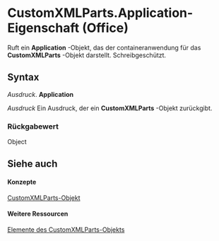 
# CustomXMLParts.Application-Eigenschaft (Office)

Ruft ein  **Application** -Objekt, das der containeranwendung für das **CustomXMLParts** -Objekt darstellt. Schreibgeschützt.


## Syntax

 _Ausdruck_. **Application**

 _Ausdruck_ Ein Ausdruck, der ein **CustomXMLParts** -Objekt zurückgibt.


### Rückgabewert

Object


## Siehe auch


#### Konzepte


[CustomXMLParts-Objekt](98c1c58e-a08d-6304-8626-1e6705917da3.md)
#### Weitere Ressourcen


[Elemente des CustomXMLParts-Objekts](http://msdn.microsoft.com/library/4e77b5ea-b73c-020f-4abf-25adc200de23%28Office.15%29.aspx)